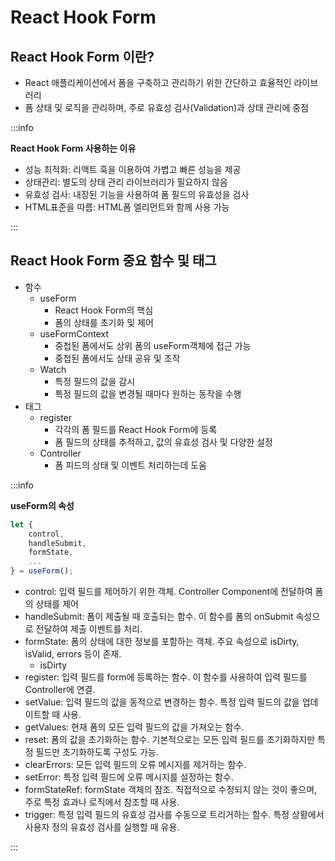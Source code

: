 # React Hook Form

## React Hook Form 이란?
- React 애플리케이션에서 폼을 구축하고 관리하기 위한 간단하고 효율적인 라이브러리
- 폼 상태 및 로직을 관리하며, 주로 유효성 검사(Validation)과 상태 관리에 중점

:::info

**React Hook Form 사용하는 이유**

- 성능 최적화: 리액트 훅을 이용하여 가볍고 빠른 성능을 제공<br/>
- 상태관리: 별도의 상태 관리 라이브러리가 필요하지 않음<br/>
- 유효성 검사: 내장된 기능을 사용하여 폼 필드의 유효성을 검사<br/>
- HTML표준을 따름: HTML폼 엘리먼트와 함께 사용 가능<br/>

:::

## React Hook Form 중요 함수 및 태그

- 함수
  - useForm
    - React Hook Form의 핵심
    - 폼의 상태를 초기화 및 제어
  - useFormContext
    - 중첩된 폼에서도 상위 폼의 useForm객체에 접근 가능
    - 중첩된 폼에서도 상태 공유 및 조작
  - Watch
    - 특정 필드의 값을 감시
    - 특정 필드의 값을 변경될 때마다 원하는 동작을 수행
- 태그
  - register
    - 각각의 폼 필드를 React Hook Form에 등록
    - 폼 필드의 상태를 추적하고, 값의 유효성 검사 및 다양한 설정
  - Controller
    - 폼 피드의 상태 및 이벤트 처리하는데 도움

:::info

**useForm의 속성**

```js
let {
    control,
    handleSubmit,
    formState,
    ...
} = useForm();
```

- control: 입력 필드를 제어하기 위한 객체. Controller Component에 전달하여 폼의 상태를 제어
- handleSubmit: 폼이 제출될 때 호출되는 함수. 이 함수를 폼의 onSubmit 속성으로 전달하여 제출 이벤트를 처리.
- formState: 폼의 상태에 대한 정보를 포함하는 객체. 주요 속성으로 isDirty, isValid, errors 등이 존재.
  - isDirty
- register: 입력 필드를 form에 등록하는 함수. 이 함수를 사용하여 입력 필드를 Controller에 연결.
- setValue: 입력 필드의 값을 동적으로 변경하는 함수. 특정 입력 필드의 값을 업데이트할 때 사용.
- getValues: 현재 폼의 모든 입력 필드의 값을 가져오는 함수.
- reset: 폼의 값을 초기화하는 함수. 기본적으로는 모든 입력 필드를 초기화하지만 특정 필드만 초기화하도록 구성도 가능.
- clearErrors: 모든 입력 필드의 오류 메시지를 제거하는 함수.
- setError: 특정 입력 필드에 오류 메시지를 설정하는 함수.
- formStateRef: formState 객체의 참조. 직접적으로 수정되지 않는 것이 좋으며, 주로 특정 효과나 로직에서 참조할 때 사용.
- trigger: 특정 입력 필드의 유효성 검사를 수동으로 트리거하는 함수. 특정 상황에서 사용자 정의 유효성 검사를 실행할 때 유용.

:::

